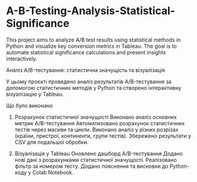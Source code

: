 # A-B-Testing-Analysis-Statistical-Significance
This project aims to analyze A/B test results using statistical methods in Python and visualize key conversion metrics in Tableau. The goal is to automate statistical significance calculations and present insights interactively.


Аналіз A/B-тестування: статистична значущість та візуалізація

У цьому проєкті проведено аналіз результатів A/B-тестування за допомогою статистичних методів у Python та створено інтерактивну візуалізацію у Tableau.

Що було виконано

1. Розрахунок статистичної значущості
Виконано аналіз основних метрик A/B-тестування
Автоматизовано розрахунок статистичних тестів через масиви та цикли.
Виконано аналіз у різних розрізах (країни, пристрої, континенти, групи тестів).
Збережено результати у CSV для подальшої обробки.
 
2. Візуалізація у Tableau
Оновлено дашборд A/B-тестування
Додано нові дані з розрахунками статистичної значущості.
Реалізовано фільтр за номером тесту.
Додано пояснення та висновки до Python-коду у Colab Notebook.
